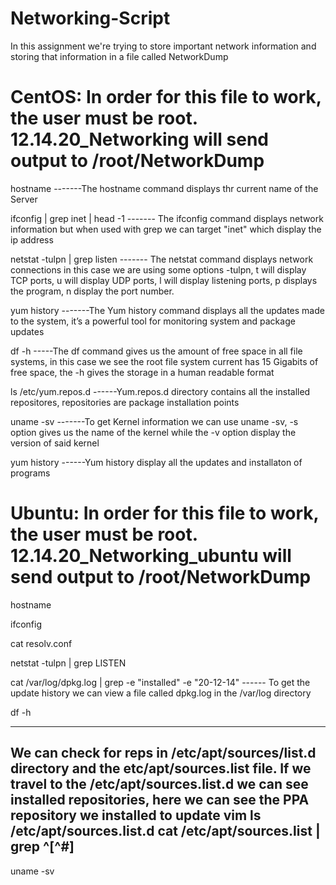 # Networking-Script

In this assignment we're trying to store important network information and storing that information in a file called NetworkDump

# CentOS:  In order for this file to work, the user must be root. 12.14.20_Networking will send output to /root/NetworkDump
hostname    -------The hostname command displays thr current name of the Server

ifconfig | grep inet | head -1   ------- The ifconfig command displays network information but when used with grep we can target "inet" which display the ip address

netstat -tulpn | grep listen     ------- The netstat command displays network connections in this case we are using some options -tulpn,  t will display TCP ports, u will display UDP ports, l will display listening ports, p displays the program, n display the port number. 

yum history   -------The Yum history command displays all the updates made to the system, it’s a powerful tool for monitoring system and package updates                

df -h    -----The df command gives us the amount of free space in all file systems, in this case we see the root file system current has 15 Gigabits of free space, the -h gives the storage in a human readable format

ls /etc/yum.repos.d    ------Yum.repos.d directory contains all the installed repositores, repositories are package installation points

uname -sv     -------To get Kernel information we can use uname -sv, -s option gives us the name of the kernel while the -v option display the version of said kernel

yum history   ------Yum history display all the updates and installaton of programs

# Ubuntu:   In order for this file to work, the user must be root. 12.14.20_Networking_ubuntu will send output to /root/NetworkDump
hostname

ifconfig

cat resolv.conf

netstat -tulpn | grep LISTEN

cat /var/log/dpkg.log | grep -e "installed" -e "20-12-14"   ------ To get the update history we can view a file called dpkg.log in the /var/log directory

df -h

-------
We can check for reps in /etc/apt/sources/list.d directory and the etc/apt/sources.list file. If we travel to the /etc/apt/sources.list.d we can see installed repositories, here we can see the PPA repository we installed to update vim
ls /etc/apt/sources.list.d
cat /etc/apt/sources.list | grep ^[^#]  
-------

uname -sv
